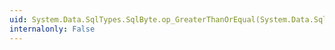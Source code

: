 ```yaml
---
uid: System.Data.SqlTypes.SqlByte.op_GreaterThanOrEqual(System.Data.SqlTypes.SqlByte,System.Data.SqlTypes.SqlByte)
internalonly: False
---
```


